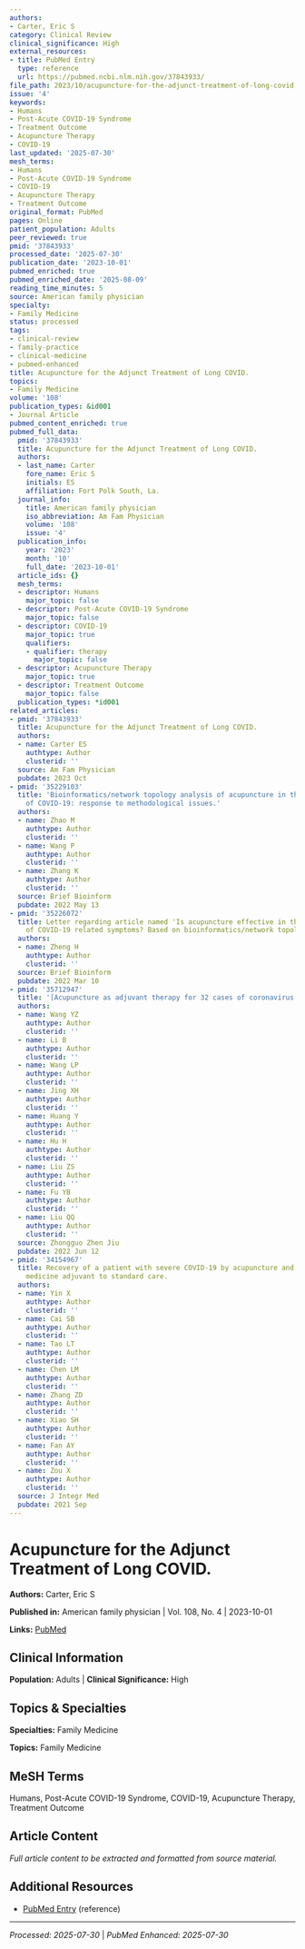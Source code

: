 ```yaml
---
authors:
- Carter, Eric S
category: Clinical Review
clinical_significance: High
external_resources:
- title: PubMed Entry
  type: reference
  url: https://pubmed.ncbi.nlm.nih.gov/37843933/
file_path: 2023/10/acupuncture-for-the-adjunct-treatment-of-long-covid.md
issue: '4'
keywords:
- Humans
- Post-Acute COVID-19 Syndrome
- Treatment Outcome
- Acupuncture Therapy
- COVID-19
last_updated: '2025-07-30'
mesh_terms:
- Humans
- Post-Acute COVID-19 Syndrome
- COVID-19
- Acupuncture Therapy
- Treatment Outcome
original_format: PubMed
pages: Online
patient_population: Adults
peer_reviewed: true
pmid: '37843933'
processed_date: '2025-07-30'
publication_date: '2023-10-01'
pubmed_enriched: true
pubmed_enriched_date: '2025-08-09'
reading_time_minutes: 5
source: American family physician
specialty:
- Family Medicine
status: processed
tags:
- clinical-review
- family-practice
- clinical-medicine
- pubmed-enhanced
title: Acupuncture for the Adjunct Treatment of Long COVID.
topics:
- Family Medicine
volume: '108'
publication_types: &id001
- Journal Article
pubmed_content_enriched: true
pubmed_full_data:
  pmid: '37843933'
  title: Acupuncture for the Adjunct Treatment of Long COVID.
  authors:
  - last_name: Carter
    fore_name: Eric S
    initials: ES
    affiliation: Fort Polk South, La.
  journal_info:
    title: American family physician
    iso_abbreviation: Am Fam Physician
    volume: '108'
    issue: '4'
  publication_info:
    year: '2023'
    month: '10'
    full_date: '2023-10-01'
  article_ids: {}
  mesh_terms:
  - descriptor: Humans
    major_topic: false
  - descriptor: Post-Acute COVID-19 Syndrome
    major_topic: false
  - descriptor: COVID-19
    major_topic: true
    qualifiers:
    - qualifier: therapy
      major_topic: false
  - descriptor: Acupuncture Therapy
    major_topic: true
  - descriptor: Treatment Outcome
    major_topic: false
  publication_types: *id001
related_articles:
- pmid: '37843933'
  title: Acupuncture for the Adjunct Treatment of Long COVID.
  authors:
  - name: Carter ES
    authtype: Author
    clusterid: ''
  source: Am Fam Physician
  pubdate: 2023 Oct
- pmid: '35229103'
  title: 'Bioinformatics/network topology analysis of acupuncture in the treatment
    of COVID-19: response to methodological issues.'
  authors:
  - name: Zhao M
    authtype: Author
    clusterid: ''
  - name: Wang P
    authtype: Author
    clusterid: ''
  - name: Zhang K
    authtype: Author
    clusterid: ''
  source: Brief Bioinform
  pubdate: 2022 May 13
- pmid: '35226072'
  title: Letter regarding article named 'Is acupuncture effective in the treatment
    of COVID-19 related symptoms? Based on bioinformatics/network topology strategy'.
  authors:
  - name: Zheng H
    authtype: Author
    clusterid: ''
  source: Brief Bioinform
  pubdate: 2022 Mar 10
- pmid: '35712947'
  title: '[Acupuncture as adjuvant therapy for 32 cases of coronavirus disease 2019].'
  authors:
  - name: Wang YZ
    authtype: Author
    clusterid: ''
  - name: Li B
    authtype: Author
    clusterid: ''
  - name: Wang LP
    authtype: Author
    clusterid: ''
  - name: Jing XH
    authtype: Author
    clusterid: ''
  - name: Huang Y
    authtype: Author
    clusterid: ''
  - name: Hu H
    authtype: Author
    clusterid: ''
  - name: Liu ZS
    authtype: Author
    clusterid: ''
  - name: Fu YB
    authtype: Author
    clusterid: ''
  - name: Liu QQ
    authtype: Author
    clusterid: ''
  source: Zhongguo Zhen Jiu
  pubdate: 2022 Jun 12
- pmid: '34154967'
  title: Recovery of a patient with severe COVID-19 by acupuncture and Chinese herbal
    medicine adjuvant to standard care.
  authors:
  - name: Yin X
    authtype: Author
    clusterid: ''
  - name: Cai SB
    authtype: Author
    clusterid: ''
  - name: Tao LT
    authtype: Author
    clusterid: ''
  - name: Chen LM
    authtype: Author
    clusterid: ''
  - name: Zhang ZD
    authtype: Author
    clusterid: ''
  - name: Xiao SH
    authtype: Author
    clusterid: ''
  - name: Fan AY
    authtype: Author
    clusterid: ''
  - name: Zou X
    authtype: Author
    clusterid: ''
  source: J Integr Med
  pubdate: 2021 Sep
---
```


# Acupuncture for the Adjunct Treatment of Long COVID.

**Authors:** Carter, Eric S

**Published in:** American family physician | Vol. 108, No. 4 | 2023-10-01

**Links:** [PubMed](https://pubmed.ncbi.nlm.nih.gov/37843933/)

## Clinical Information

**Population:** Adults | **Clinical Significance:** High

## Topics & Specialties

**Specialties:** Family Medicine

**Topics:** Family Medicine

## MeSH Terms

Humans, Post-Acute COVID-19 Syndrome, COVID-19, Acupuncture Therapy, Treatment Outcome

## Article Content

*Full article content to be extracted and formatted from source material.*

## Additional Resources

- [PubMed Entry](https://pubmed.ncbi.nlm.nih.gov/37843933/) (reference)

---

*Processed: 2025-07-30* | *PubMed Enhanced: 2025-07-30*
